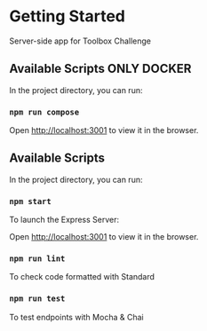 # Getting Started

Server-side app for Toolbox Challenge



## Available Scripts ONLY DOCKER

In the project directory, you can run:

### `npm run compose`


Open [http://localhost:3001](http://localhost:3001) to view it in the browser.



## Available Scripts

In the project directory, you can run:


### `npm start`

To launch the Express Server:

Open [http://localhost:3001](http://localhost:3001) to view it in the browser.

### `npm run lint`

To check code formatted with Standard

### `npm run test`

To test endpoints with Mocha & Chai